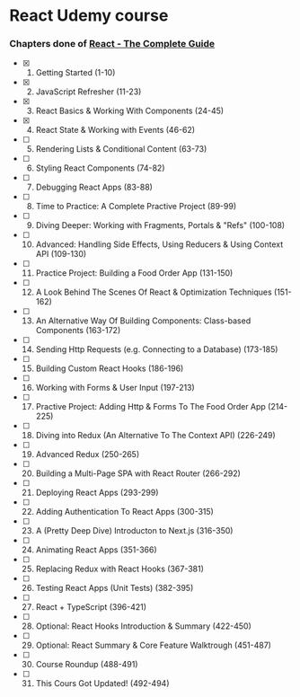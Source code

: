 # React Udemy course

### Chapters done of [React - The Complete Guide](https://www.udemy.com/course/react-the-complete-guide-incl-redux)

-   [x] 1. Getting Started (1-10)
-   [x] 2. JavaScript Refresher (11-23)
-   [x] 3. React Basics & Working With Components (24-45)
-   [x] 4. React State & Working with Events (46-62)
-   [ ] 5. Rendering Lists & Conditional Content (63-73)
-   [ ] 6. Styling React Components (74-82)
-   [ ] 7. Debugging React Apps (83-88)
-   [ ] 8. Time to Practice: A Complete Practive Project (89-99)
-   [ ] 9. Diving Deeper: Working with Fragments, Portals & "Refs" (100-108)
-   [ ] 10. Advanced: Handling Side Effects, Using Reducers & Using Context API (109-130)
-   [ ] 11. Practice Project: Building a Food Order App (131-150)
-   [ ] 12. A Look Behind The Scenes Of React & Optimization Techniques (151-162)
-   [ ] 13. An Alternative Way Of Building Components: Class-based Components (163-172)
-   [ ] 14. Sending Http Requests (e.g. Connecting to a Database) (173-185)
-   [ ] 15. Building Custom React Hooks (186-196)
-   [ ] 16. Working with Forms & User Input (197-213)
-   [ ] 17. Practive Project: Adding Http & Forms To The Food Order App (214-225)
-   [ ] 18. Diving into Redux (An Alternative To The Context API) (226-249)
-   [ ] 19. Advanced Redux (250-265)
-   [ ] 20. Building a Multi-Page SPA with React Router (266-292)
-   [ ] 21. Deploying React Apps (293-299)
-   [ ] 22. Adding Authentication To React Apps (300-315)
-   [ ] 23. A (Pretty Deep Dive) Introducton to Next.js (316-350)
-   [ ] 24. Animating React Apps (351-366)
-   [ ] 25. Replacing Redux with React Hooks (367-381)
-   [ ] 26. Testing React Apps (Unit Tests) (382-395)
-   [ ] 27. React + TypeScript (396-421)
-   [ ] 28. Optional: React Hooks Introduction & Summary (422-450)
-   [ ] 29. Optional: React Summary & Core Feature Walktrough (451-487)
-   [ ] 30. Course Roundup (488-491)
-   [ ] 31. This Cours Got Updated! (492-494)
